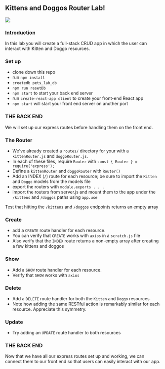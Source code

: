 ## Kittens and Doggos Router Lab!

![](https://media.giphy.com/media/X6HWNLjWi9rw7PLVSO/giphy.gif)

### Introduction
In this lab you will create a full-stack CRUD app in which the user can interact with Kitten and Doggo resources.

### Set up
- clone down this repo
- run `npm install`
- `createdb pets_lab_db`
- `npm run resetDb`
- `npm start` to start your back end server
- run `create-react-app client` to create your front-end React app
- `npm start` will start your front end server on another port


### THE BACK END

We will set up our express routes before handling them on the front end.

### The Router
- We've already created a `routes/` directory for your with a `kittenRouter.js` and `doggoRouter.js`.
- In each of these files, require `Router` with `const { Router } = require('express');`
- Define a `kittenRouter` and `doggoRouter` with `Router()`
- Add an INDEX (`/`) route for each resource; be sure to import the `Kitten` and `Doggo` models from the models file
- export the routers with `module.exports . . .`
- import the routers from server.js and mount them to the app under the `/kittens` and `/doggos` paths using `app.use`

Test that hitting the `/kittens` and `/doggos` endpoints returns an empty array

### Create

- add a `CREATE` route handler for each resource.
- You can verify that `CREATE` works with `axios` in a `scratch.js` file
- Also verify that the `INDEX` route returns a non-empty array after creating a few kittens and doggos

### Show
- Add a `SHOW` route handler for each resource.
- Verify that `SHOW` works with `axios`

### Delete
- Add a `DELETE` route handler for both the `Kitten` and `Doggo` resources
- Note how adding the same RESTful action is remarkably similar for each resource.  Appreciate this symmetry.

### Update
- Try adding an `UPDATE` route handler to both resources


### THE BACK END

Now that we have all our express routes set up and working, we can connect them to our front end so that users can easily interact with our app.

###
